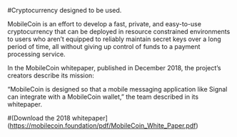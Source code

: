 #Cryptocurrency designed to be used.

MobileCoin is an effort to develop a fast, private, and easy-to-use cryptocurrency that can be deployed in resource constrained environments to users who aren’t equipped to reliably maintain secret keys over a long period of time, all without giving up control of funds to a payment processing service. 

In the MobileCoin whitepaper, published in December 2018, the project’s creators describe its mission:

“MobileCoin is designed so that a mobile messaging application like Signal can integrate with a MobileCoin wallet,” the team described in its whitepaper.

#(Download the 2018 whitepaper](https://mobilecoin.foundation/pdf/MobileCoin_White_Paper.pdf)
